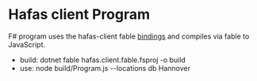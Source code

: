 # Hafas client Program

F# program uses the hafas-client fable [bindings](../../hafas.client.bindings/) and compiles via fable to JavaScript.

* build: dotnet fable hafas.client.fable.fsproj -o build
* use: node build/Program.js --locations db Hannover
